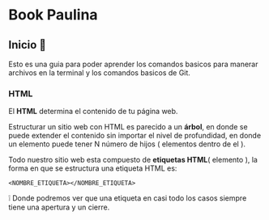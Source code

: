 # Book Paulina

## Inicio :dog:

Esto es una guia para poder aprender los comandos basicos para manerar archivos en la terminal y los comandos basicos de Git.

### HTML

El **HTML** determina el contenido de tu página web.

Estructurar un sitio web con HTML es parecido a un **árbol**, en donde se puede extender el contenido sin importar el nivel de profundidad, en donde un elemento puede tener N número de hijos ( elementos dentro de el ).

Todo nuestro sitio web esta compuesto de **etiquetas HTML**( elemento ), la forma en que se estructura una etiqueta HTML es:

```
<NOMBRE_ETIQUETA></NOMBRE_ETIQUETA>
```

:grey_exclamation: Donde podremos ver que una etiqueta en casi todo los casos siempre tiene una apertura y un cierre.
